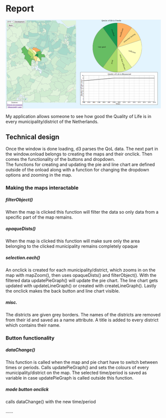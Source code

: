 # Report

![missing picture](https://github.com/koenkoen1/minorproject/blob/master/doc/zoomed.png)

My application allows someone to see how good the Quality of Life is in every municipality/district of the Netherlands.


## Technical design
Once the window is done loading, d3 parses the QoL data. The next part in the window.onload belongs to creating the maps and their onclick. Then comes the functionality of the buttons and dropdown.  
The functions for creating and updating the pie and line chart are defined outside of the onload along with a function for changing the dropdown options and zooming in the map.  

### Making the maps interactable

##### filterObject()
When the map is clicked this function will filter the data so only data from a specific part of the map remains.

##### opaqueDists()
When the map is clicked this function will make sure only the area belonging to the clicked municipality remains completely opaque

##### selection.each()
An onclick is created for each municipality/district, which zooms in on the map with mapZoom(), then uses opaqueDists() and filterObject(). With the filtered data updatePieGraph() will update the pie chart. The line chart gets updated with updateLineGraph() or created with createLineGraph(). Lastly the onclick makes the back button and line chart visible.

##### misc.
The districts are given grey borders. The names of the districts are removed from their id and saved as a name attribute. A title is added to every district which contains their name.

### Button functionality

##### dataChange()
This function is called when the map and pie chart have to switch between times or periods. Calls updatePieGraph() and sets the colours of every municipality/district on the map. The selected time/period is saved as variable in case updatePieGraph is called outside this function.

##### mode button onclick
calls dataChange() with the new time/period

......
